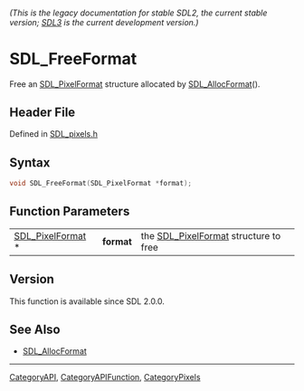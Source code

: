 ###### (This is the legacy documentation for stable SDL2, the current stable version; [SDL3](https://wiki.libsdl.org/SDL3/) is the current development version.)
# SDL_FreeFormat

Free an [SDL_PixelFormat](SDL_PixelFormat) structure allocated by [SDL_AllocFormat](SDL_AllocFormat)().

## Header File

Defined in [SDL_pixels.h](https://github.com/libsdl-org/SDL/blob/SDL2/include/SDL_pixels.h)

## Syntax

```c
void SDL_FreeFormat(SDL_PixelFormat *format);
```

## Function Parameters

|                                      |            |                                                          |
| ------------------------------------ | ---------- | -------------------------------------------------------- |
| [SDL_PixelFormat](SDL_PixelFormat) * | **format** | the [SDL_PixelFormat](SDL_PixelFormat) structure to free |

## Version

This function is available since SDL 2.0.0.

## See Also

- [SDL_AllocFormat](SDL_AllocFormat)

----
[CategoryAPI](CategoryAPI), [CategoryAPIFunction](CategoryAPIFunction), [CategoryPixels](CategoryPixels)

